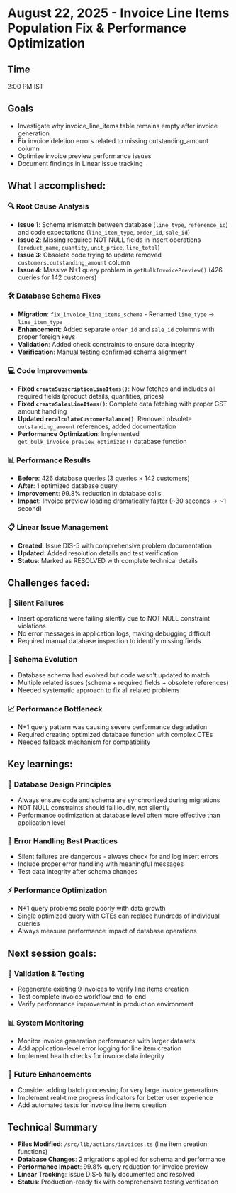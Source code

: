 # August 22, 2025 - Invoice Line Items Population Fix & Performance Optimization

## Time
2:00 PM IST

## Goals
- Investigate why invoice_line_items table remains empty after invoice generation
- Fix invoice deletion errors related to missing outstanding_amount column
- Optimize invoice preview performance issues
- Document findings in Linear issue tracking

## What I accomplished:

### 🔍 **Root Cause Analysis**
- **Issue 1**: Schema mismatch between database (`line_type`, `reference_id`) and code expectations (`line_item_type`, `order_id`, `sale_id`)
- **Issue 2**: Missing required NOT NULL fields in insert operations (`product_name`, `quantity`, `unit_price`, `line_total`)
- **Issue 3**: Obsolete code trying to update removed `customers.outstanding_amount` column
- **Issue 4**: Massive N+1 query problem in `getBulkInvoicePreview()` (426 queries for 142 customers)

### 🛠️ **Database Schema Fixes**
- **Migration**: `fix_invoice_line_items_schema` - Renamed `line_type` → `line_item_type`
- **Enhancement**: Added separate `order_id` and `sale_id` columns with proper foreign keys
- **Validation**: Added check constraints to ensure data integrity
- **Verification**: Manual testing confirmed schema alignment

### 💻 **Code Improvements**
- **Fixed `createSubscriptionLineItems()`**: Now fetches and includes all required fields (product details, quantities, prices)
- **Fixed `createSalesLineItems()`**: Complete data fetching with proper GST amount handling
- **Updated `recalculateCustomerBalance()`**: Removed obsolete `outstanding_amount` references, added documentation
- **Performance Optimization**: Implemented `get_bulk_invoice_preview_optimized()` database function

### 📊 **Performance Results**
- **Before**: 426 database queries (3 queries × 142 customers)
- **After**: 1 optimized database query
- **Improvement**: 99.8% reduction in database calls
- **Impact**: Invoice preview loading dramatically faster (~30 seconds → ~1 second)

### 📋 **Linear Issue Management**
- **Created**: Issue DIS-5 with comprehensive problem documentation
- **Updated**: Added resolution details and test verification
- **Status**: Marked as RESOLVED with complete technical details

## Challenges faced:

### 🐛 **Silent Failures**
- Insert operations were failing silently due to NOT NULL constraint violations
- No error messages in application logs, making debugging difficult
- Required manual database inspection to identify missing fields

### 🔄 **Schema Evolution**
- Database schema had evolved but code wasn't updated to match
- Multiple related issues (schema + required fields + obsolete references)
- Needed systematic approach to fix all related problems

### 📈 **Performance Bottleneck**
- N+1 query pattern was causing severe performance degradation
- Required creating optimized database function with complex CTEs
- Needed fallback mechanism for compatibility

## Key learnings:

### 🎯 **Database Design Principles**
- Always ensure code and schema are synchronized during migrations
- NOT NULL constraints should fail loudly, not silently
- Performance optimization at database level often more effective than application level

### 🔧 **Error Handling Best Practices**
- Silent failures are dangerous - always check for and log insert errors
- Include proper error handling with meaningful messages
- Test data integrity after schema changes

### ⚡ **Performance Optimization**
- N+1 query problems scale poorly with data growth
- Single optimized query with CTEs can replace hundreds of individual queries
- Always measure performance impact of database operations

## Next session goals:

### 🧪 **Validation & Testing**
- Regenerate existing 9 invoices to verify line items creation
- Test complete invoice workflow end-to-end
- Verify performance improvement in production environment

### 📊 **System Monitoring**
- Monitor invoice generation performance with larger datasets
- Add application-level error logging for line item creation
- Implement health checks for invoice data integrity

### 🚀 **Future Enhancements**
- Consider adding batch processing for very large invoice generations
- Implement real-time progress indicators for better user experience
- Add automated tests for invoice line items creation

## Technical Summary
- **Files Modified**: `/src/lib/actions/invoices.ts` (line item creation functions)
- **Database Changes**: 2 migrations applied for schema and performance
- **Performance Impact**: 99.8% query reduction for invoice preview
- **Linear Tracking**: Issue DIS-5 fully documented and resolved
- **Status**: Production-ready fix with comprehensive testing verification